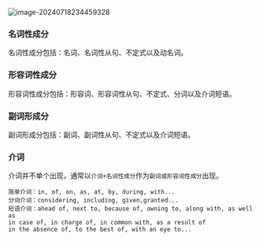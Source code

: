 ![image-20240718234459328](https://cdn.jsdelivr.net/gh/ahui-ei/image@main/image-20240718234459328.png)

### 名词性成分

名词性成分包括：名词、名词性从句、不定式以及动名词。

### 形容词性成分

形容词性成分包括：形容词、形容词性从句、不定式、分词以及介词短语。

### 副词形成分

副词形成分包括：副词、副词性从句、不定式以及介词短语。

### 介词

介词并不单个出现，通常以`介词+名词性成分`作为`副词或形容词性成分`出现。

```
简单介词：in, of, on, as, at, by, during, with...
分词介词：considering, including, given,granted...
短语介词：ahead of, next to, because of, owning to, along with, as well as
in case of, in charge of, in common with, as a result of
in the absence of, to the best of, with an eye to...
```

